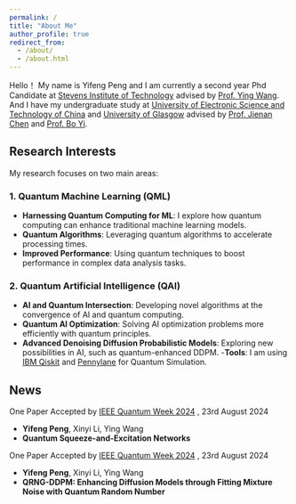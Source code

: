```yaml
---
permalink: /
title: "About Me"
author_profile: true
redirect_from: 
  - /about/
  - /about.html
---
```


Hello！ My name is Yifeng Peng and I am currently a second year Phd Candidate at [Stevens Institute of Technology](https://www.stevens.edu/) advised by [Prof. Ying Wang](https://www.stevens.edu/profile/ywang6). And I have my undergraduate study at [University of Electronic Science and Technology of China](https://en.uestc.edu.cn/) and [University of Glasgow](https://www.gla.ac.uk/) advised by [Prof. Jienan Chen](https://scholar.google.ca/citations?user=uAkKmZUAAAAJ&hl=en&oi=ao) and [Prof. Bo Yi](https://faculty.uestc.edu.cn/yibo/en/index.htm).

## Research Interests <i class="fas fa-flask"></i>

My research focuses on two main areas:

### 1. Quantum Machine Learning (QML) <i class="fas fa-atom"></i>
- **Harnessing Quantum Computing for ML**: I explore how quantum computing can enhance traditional machine learning models.
- **Quantum Algorithms**: Leveraging quantum algorithms to accelerate processing times.
- **Improved Performance**: Using quantum techniques to boost performance in complex data analysis tasks.

### 2. Quantum Artificial Intelligence (QAI) <i class="fas fa-brain"></i>
- **AI and Quantum Intersection**: Developing novel algorithms at the convergence of AI and quantum computing.
- **Quantum AI Optimization**: Solving AI optimization problems more efficiently with quantum principles.
- **Advanced Denoising Diffusion Probabilistic Models**: Exploring new possibilities in AI, such as quantum-enhanced DDPM.
-**Tools**: I am using [IBM Qiskit](https://www.ibm.com/quantum/qiskit) and [Pennylane](https://pennylane.ai/) for Quantum Simulation.

## News <i class="fa-solid fa-font-awesome"></i> 

<i class="fa-solid fa-wand-magic-sparkles"></i> One Paper Accepted by [IEEE Quantum Week 2024](https://qce.quantum.ieee.org/2024/) , 23rd August 2024
- **Yifeng Peng**, Xinyi Li, Ying Wang
- **Quantum Squeeze-and-Excitation Networks**

<i class="fa-solid fa-wand-magic-sparkles"></i> One Paper Accepted by [IEEE Quantum Week 2024](https://qce.quantum.ieee.org/2024/) , 23rd August 2024
- **Yifeng Peng**, Xinyi Li, Ying Wang
- **QRNG-DDPM: Enhancing Diffusion Models through Fitting Mixture Noise with Quantum Random Number**


<script type="text/javascript" id="clstr_globe" src="//clustrmaps.com/globe.js?d=dechcSMjaGO07G6CymH4u-Bg05CWw8GLJyjQW_JhEZg"></script>
